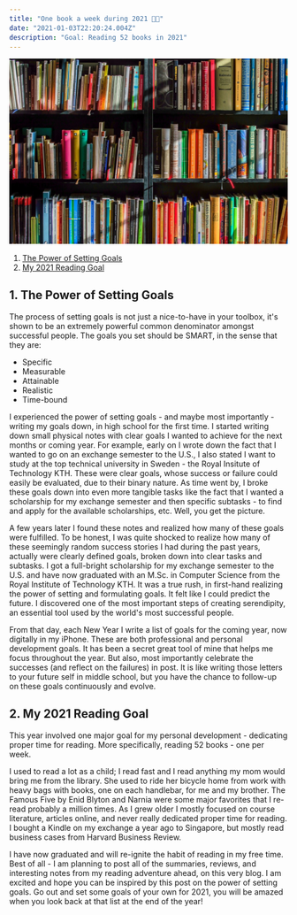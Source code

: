 ```yaml
---
title: "One book a week during 2021 🎯📖"
date: "2021-01-03T22:20:24.004Z"
description: "Goal: Reading 52 books in 2021"
---
```


![books-header](./img/books.jpg)

1. [The Power of Setting Goals](#intro)
2. [My 2021 Reading Goal](#reading-goal)

## <a name="intro"> 1. The Power of Setting Goals</a>

The process of setting goals is not just a nice-to-have in your toolbox, it's shown to be an extremely powerful common denominator amongst successful people. The goals you set should be SMART, in the sense that they are:

- Specific
- Measurable
- Attainable
- Realistic
- Time-bound

I experienced the power of setting goals - and maybe most importantly - writing my goals down, in high school for the first time. I started writing down small physical notes with clear goals I wanted to achieve for the next months or coming year. For example, early on I wrote down the fact that I wanted to go on an exchange semester to the U.S., I also stated I want to study at the top technical university in Sweden - the Royal Insitute of Technology KTH. These were clear goals, whose success or failure could easily be evaluated, due to their binary nature. As time went by, I broke these goals down into even more tangible tasks like the fact that I wanted a scholarship for my exchange semester and then specific subtasks - to find and apply for the available scholarships, etc. Well, you get the picture.

A few years later I found these notes and realized how many of these goals were fulfilled. To be honest, I was quite shocked to realize how many of these seemingly random success stories I had during the past years, actually were clearly defined goals, broken down into clear tasks and subtasks. I got a full-bright scholarship for my exchange semester to the U.S. and have now graduated with an M.Sc. in Computer Science from the Royal Institute of Technology KTH. It was a true rush, in first-hand realizing the power of setting and formulating goals. It felt like I could predict the future. I discovered one of the most important steps of creating serendipity, an essential tool used by the world's most successful people.

From that day, each New Year I write a list of goals for the coming year, now digitally in my iPhone. These are both professional and personal development goals. It has been a secret great tool of mine that helps me focus throughout the year. But also, most importantly celebrate the successes (and reflect on the failures) in post. It is like writing those letters to your future self in middle school, but you have the chance to follow-up on these goals continuously and evolve.

## <a name="reading-goal"> 2. My 2021 Reading Goal</a>

This year involved one major goal for my personal development - dedicating proper time for reading. More specifically, reading 52 books - one per week.

I used to read a lot as a child; I read fast and I read anything my mom would bring me from the library. She used to ride her bicycle home from work with heavy bags with books, one on each handlebar, for me and my brother. The Famous Five by Enid Blyton and Narnia were some major favorites that I re-read probably a million times. As I grew older I mostly focused on course literature, articles online, and never really dedicated proper time for reading. I bought a Kindle on my exchange a year ago to Singapore, but mostly read business cases from Harvard Business Review.

I have now graduated and will re-ignite the habit of reading in my free time. Best of all - I am planning to post all of the summaries, reviews, and interesting notes from my reading adventure ahead, on this very blog. I am excited and hope you can be inspired by this post on the power of setting goals. Go out and set some goals of your own for 2021, you will be amazed when you look back at that list at the end of the year!

